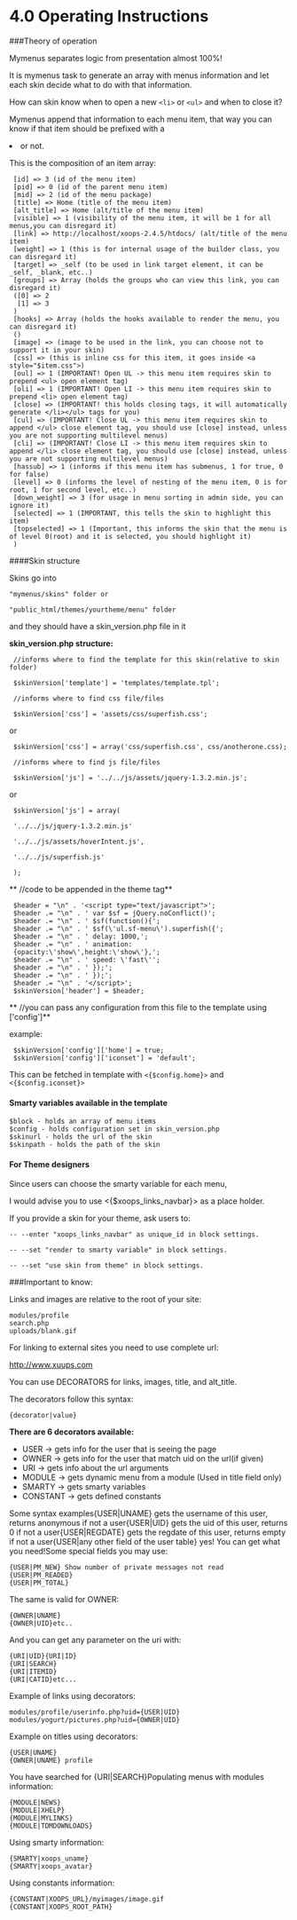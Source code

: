 # 4.0 Operating Instructions

###Theory of operation

Mymenus separates logic from presentation almost 100%!

It is mymenus task to generate an array with menus information and let each skin decide what to do with that information.

How can skin know when to open a new ```<li>``` or ```<ul>``` and when to close it?

Mymenus append that information to each menu item, that way you can know if that item should be prefixed with a <li> or not.

This is the composition of an item array:
```
 [id] => 3 (id of the menu item)
 [pid] => 0 (id of the parent menu item)
 [mid] => 2 (id of the menu package)
 [title] => Home (title of the menu item)
 [alt_title] => Home (alt/title of the menu item)
 [visible] => 1 (visibility of the menu item, it will be 1 for all menus,you can disregard it)
 [link] => http://localhost/xoops-2.4.5/htdocs/ (alt/title of the menu item)
 [weight] => 1 (this is for internal usage of the builder class, you can disregard it)
 [target] => _self (to be used in link target element, it can be _self, _blank, etc..)
 [groups] => Array (holds the groups who can view this link, you can disregard it)
 ([0] => 2
  [1] => 3
 )
 [hooks] => Array (holds the hooks available to render the menu, you can disregard it)
 ()
 [image] => (image to be used in the link, you can choose not to support it in your skin)
 [css] => (this is inline css for this item, it goes inside <a style="$item.css">)
 [oul] => 1 (IMPORTANT! Open UL -> this menu item requires skin to prepend <ul> open element tag)
 [oli] => 1 (IMPORTANT! Open LI -> this menu item requires skin to prepend <li> open element tag)
 [close] => (IMPORTANT! this holds closing tags, it will automatically generate </li></ul> tags for you)
 [cul] => (IMPORTANT! Close UL -> this menu item requires skin to append </ul> close element tag, you should use [close] instead, unless you are not supporting multilevel menus)
 [cli] => (IMPORTANT! Close LI -> this menu item requires skin to append </li> close element tag, you should use [close] instead, unless you are not supporting multilevel menus)
 [hassub] => 1 (informs if this menu item has submenus, 1 for true, 0 for false)
 [level] => 0 (informs the level of nesting of the menu item, 0 is for root, 1 for second level, etc..)
 [down_weight] => 3 (for usage in menu sorting in admin side, you can ignore it)
 [selected] => 1 (IMPORTANT, this tells the skin to highlight this item)
 [topselected] => 1 (Important, this informs the skin that the menu is of level 0(root) and it is selected, you should highlight it)
 )
```

####Skin structure

Skins go into
```
"mymenus/skins" folder or

"public_html/themes/yourtheme/menu" folder
```
and they should have a skin_version.php file in it

**skin_version.php structure:**
```
 //informs where to find the template for this skin(relative to skin folder)

 $skinVersion['template'] = 'templates/template.tpl';

 //informs where to find css file/files

 $skinVersion['css'] = 'assets/css/superfish.css';
```
 or
```
 $skinVersion['css'] = array('css/superfish.css', css/anotherone.css);

 //informs where to find js file/files

 $skinVersion['js'] = '../../js/assets/jquery-1.3.2.min.js';
```
 or
```
 $skinVersion['js'] = array(

 '../../js/jquery-1.3.2.min.js'

 '../../js/assets/hoverIntent.js',

 '../../js/superfish.js'

 );
```

** //code to be appended in the <head> theme tag**
```
 $header = "\n" . '<script type="text/javascript">';
 $header .= "\n" . ' var $sf = jQuery.noConflict()';
 $header .= "\n" . ' $sf(function(){';
 $header .= "\n" . ' $sf(\'ul.sf-menu\').superfish({';
 $header .= "\n" . ' delay: 1000,';
 $header .= "\n" . ' animation:
 {opacity:\'show\',height:\'show\'},';
 $header .= "\n" . ' speed: \'fast\'';
 $header .= "\n" . ' });';
 $header .= "\n" . ' });';
 $header .= "\n" . '</script>';
 $skinVersion['header'] = $header;
```
** //you can pass any configuration from this file to the template using ['config']**

 example:
```
 $skinVersion['config']['home'] = true;
 $skinVersion['config']['iconset'] = 'default';
```
 This can be fetched in template with ```<{$config.home}>``` and ```<{$config.iconset}>```


#### Smarty variables available in the template
```
$block - holds an array of menu items
$config - holds configuration set in skin_version.php
$skinurl - holds the url of the skin
$skinpath - holds the path of the skin
```

#### For Theme designers

Since users can choose the smarty variable for each menu,

I would advise you to use <{$xoops_links_navbar}> as a place holder.

If you provide a skin for your theme, ask users to:
```
-- --enter "xoops_links_navbar" as unique_id in block settings.

-- --set "render to smarty variable" in block settings.

-- --set "use skin from theme" in block settings.
```


###Important to know:

Links and images are relative to the root of your site:

```
modules/profile
search.php
uploads/blank.gif
```

For linking to external sites you need to use complete url:

http://www.xuups.com

You can use DECORATORS for links, images, title, and alt_title.

The decorators follow this syntax:

```
{decorator|value}
```

**There are 6 decorators available:**

* USER -> gets info for the user that is seeing the page
* OWNER -> gets info for the user that match uid on the url(if given)
* URI -> gets info about the url arguments
* MODULE -> gets dynamic menu from a module (Used in title field only)
* SMARTY -> gets smarty variables
* CONSTANT -> gets defined constants

Some syntax examples{USER|UNAME} gets the username of this user, returns anonymous if not a user{USER|UID} gets the uid of this user, returns 0 if not a user{USER|REGDATE} gets the regdate of this user, returns empty if not a user{USER|any other field of the user table} yes! You can get what you need!Some special fields you may use:

```
{USER|PM_NEW} Show number of private messages not read
{USER|PM_READED}
{USER|PM_TOTAL}
```

The same is valid for OWNER:

```
{OWNER|UNAME}
{OWNER|UID}etc..
```

And you can get any parameter on the uri with:

```
{URI|UID}{URI|ID}
{URI|SEARCH}
{URI|ITEMID}
{URI|CATID}etc...
```

Example of links using decorators:

```
modules/profile/userinfo.php?uid={USER|UID}
modules/yogurt/pictures.php?uid={OWNER|UID}
```

Example on titles using decorators:

```
{USER|UNAME}
{OWNER|UNAME} profile
```

You have searched for {URI|SEARCH}Populating menus with modules information:

```
{MODULE|NEWS}
{MODULE|XHELP}
{MODULE|MYLINKS}
{MODULE|TDMDOWNLOADS}
```

Using smarty information:

```
{SMARTY|xoops_uname}
{SMARTY|xoops_avatar}
```

Using constants information:

```
{CONSTANT|XOOPS_URL}/myimages/image.gif
{CONSTANT|XOOPS_ROOT_PATH}
```


